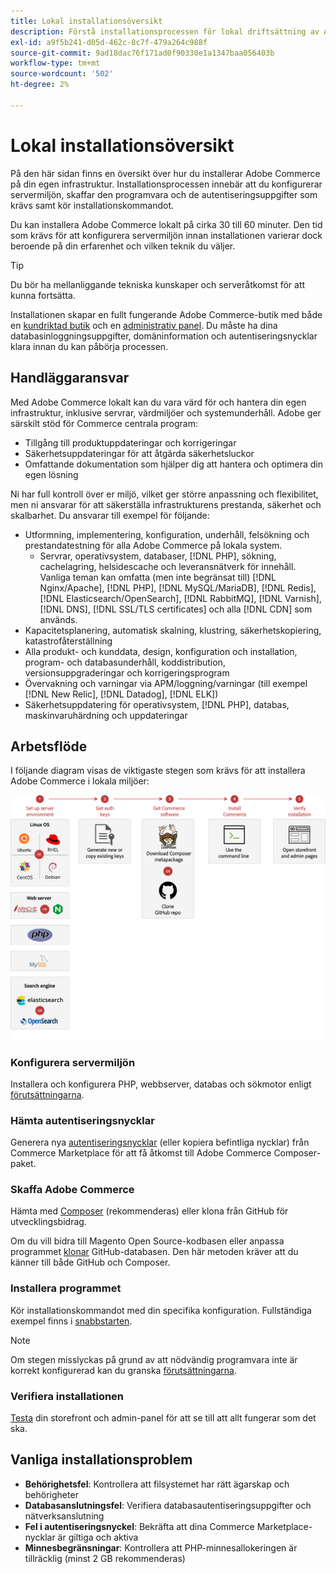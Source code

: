 ```yaml
---
title: Lokal installationsöversikt
description: Förstå installationsprocessen för lokal driftsättning av Adobe Commerce.
exl-id: a9f5b241-d05d-462c-8c7f-479a264c988f
source-git-commit: 9ad18dac76f171ad0f90330e1a1347baa056403b
workflow-type: tm+mt
source-wordcount: '502'
ht-degree: 2%

---
```



# Lokal installationsöversikt

På den här sidan finns en översikt över hur du installerar Adobe Commerce på din egen infrastruktur. Installationsprocessen innebär att du konfigurerar servermiljön, skaffar den programvara och de autentiseringsuppgifter som krävs samt kör installationskommandot.

Du kan installera Adobe Commerce lokalt på cirka 30 till 60 minuter. Den tid som krävs för att konfigurera servermiljön innan installationen varierar dock beroende på din erfarenhet och vilken teknik du väljer.

>[!TIP]
>
>Du bör ha mellanliggande tekniska kunskaper och serveråtkomst för att kunna fortsätta.

Installationen skapar en fullt fungerande Adobe Commerce-butik med både en [kundriktad butik](https://experienceleague.adobe.com/sv/docs/commerce-admin/start/storefront/storefront) och en [administrativ panel](https://experienceleague.adobe.com/sv/docs/commerce-admin/start/admin/admin). Du måste ha dina databasinloggningsuppgifter, domäninformation och autentiseringsnycklar klara innan du kan påbörja processen.

## Handläggaransvar

Med Adobe Commerce lokalt kan du vara värd för och hantera din egen infrastruktur, inklusive servrar, värdmiljöer och systemunderhåll. Adobe ger särskilt stöd för Commerce centrala program:

- Tillgång till produktuppdateringar och korrigeringar
- Säkerhetsuppdateringar för att åtgärda säkerhetsluckor
- Omfattande dokumentation som hjälper dig att hantera och optimera din egen lösning

Ni har full kontroll över er miljö, vilket ger större anpassning och flexibilitet, men ni ansvarar för att säkerställa infrastrukturens prestanda, säkerhet och skalbarhet. Du ansvarar till exempel för följande:

- Utformning, implementering, konfiguration, underhåll, felsökning och prestandatestning för alla Adobe Commerce på lokala system.
   - Servrar, operativsystem, databaser, [!DNL PHP], sökning, cachelagring, helsidescache och leveransnätverk för innehåll. Vanliga teman kan omfatta (men inte begränsat till) [!DNL Nginx/Apache], [!DNL PHP], [!DNL MySQL/MariaDB], [!DNL Redis], [!DNL Elasticsearch/OpenSearch], [!DNL RabbitMQ], [!DNL Varnish], [!DNL DNS], [!DNL SSL/TLS certificates] och alla [!DNL CDN] som används.
- Kapacitetsplanering, automatisk skalning, klustring, säkerhetskopiering, katastrofåterställning
- Alla produkt- och kunddata, design, konfiguration och installation, program- och databasunderhåll, koddistribution, versionsuppgraderingar och korrigeringsprogram
- Övervakning och varningar via APM/loggning/varningar (till exempel [!DNL New Relic], [!DNL Datadog], [!DNL ELK])
- Säkerhetsuppdatering för operativsystem, [!DNL PHP], databas, maskinvaruhärdning och uppdateringar

## Arbetsflöde

I följande diagram visas de viktigaste stegen som krävs för att installera Adobe Commerce i lokala miljöer:

![Så här fungerar installationen](../assets/installation/on-premises-install.drawio.svg)

### Konfigurera servermiljön

Installera och konfigurera PHP, webbserver, databas och sökmotor enligt [förutsättningarna](prerequisites/overview.md).

### Hämta autentiseringsnycklar

Generera nya [autentiseringsnycklar](prerequisites/authentication-keys.md) (eller kopiera befintliga nycklar) från Commerce Marketplace för att få åtkomst till Adobe Commerce Composer-paket.

### Skaffa Adobe Commerce

Hämta med [Composer](prerequisites/commerce.md) (rekommenderas) eller klona från GitHub för utvecklingsbidrag.

Om du vill bidra till Magento Open Source-kodbasen eller anpassa programmet [klonar](https://developer.adobe.com/commerce/contributor/guides/install/clone-repository/) GitHub-databasen. Den här metoden kräver att du känner till både GitHub och Composer.

### Installera programmet

Kör installationskommandot med din specifika konfiguration. Fullständiga exempel finns i [snabbstarten](composer.md).

>[!NOTE]
>
>Om stegen misslyckas på grund av att nödvändig programvara inte är korrekt konfigurerad kan du granska [förutsättningarna](prerequisites/overview.md).

### Verifiera installationen

[Testa](next-steps/verify.md) din storefront och admin-panel för att se till att allt fungerar som det ska.

## Vanliga installationsproblem

- **Behörighetsfel**: Kontrollera att filsystemet har rätt ägarskap och behörigheter
- **Databasanslutningsfel**: Verifiera databasautentiseringsuppgifter och nätverksanslutning
- **Fel i autentiseringsnyckel**: Bekräfta att dina Commerce Marketplace-nycklar är giltiga och aktiva
- **Minnesbegränsningar**: Kontrollera att PHP-minnesallokeringen är tillräcklig (minst 2 GB rekommenderas)
